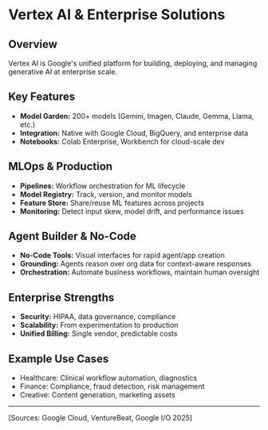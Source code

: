 # Vertex AI & Enterprise Solutions

## Overview
Vertex AI is Google's unified platform for building, deploying, and managing generative AI at enterprise scale.

## Key Features
- **Model Garden:** 200+ models (Gemini, Imagen, Claude, Gemma, Llama, etc.)
- **Integration:** Native with Google Cloud, BigQuery, and enterprise data
- **Notebooks:** Colab Enterprise, Workbench for cloud-scale dev

## MLOps & Production
- **Pipelines:** Workflow orchestration for ML lifecycle
- **Model Registry:** Track, version, and monitor models
- **Feature Store:** Share/reuse ML features across projects
- **Monitoring:** Detect input skew, model drift, and performance issues

## Agent Builder & No-Code
- **No-Code Tools:** Visual interfaces for rapid agent/app creation
- **Grounding:** Agents reason over org data for context-aware responses
- **Orchestration:** Automate business workflows, maintain human oversight

## Enterprise Strengths
- **Security:** HIPAA, data governance, compliance
- **Scalability:** From experimentation to production
- **Unified Billing:** Single vendor, predictable costs

## Example Use Cases
- Healthcare: Clinical workflow automation, diagnostics
- Finance: Compliance, fraud detection, risk management
- Creative: Content generation, marketing assets

---
[Sources: Google Cloud, VentureBeat, Google I/O 2025] 